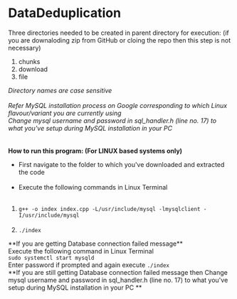 # DataDeduplication
Three directories needed to be created  in parent directory for execution: (if you are downaloding zip from GitHub or cloing the repo then this step is not necessary)
1)  chunks
2)  download 
3)  file<br>

<I>Directory names are case sensitive<br>
<br>
Refer MySQL installation process on Google corresponding to which Linux flavour/variant you are currently using<br>
Change mysql username and password in sql_handler.h (line no. 17) to what you've setup during MySQL installation in your PC<br></I>
<br><br>
<b> How to run this program: (For LINUX based systems only) </b><br>
<ul>
<li>First navigate to the folder to which you've  downloaded and extracted the code</li><br>
<li>Execute the following commands in Linux Terminal</li><br></ul>
<ol>
  <li><code>g++ -o index index.cpp -L/usr/include/mysql -lmysqlclient -I/usr/include/mysql</code></li>
  <br>
  <li><code>./index</code></li>
</ol>
**If you are getting Database connection failed message**<br>
Execute the following command in Linux Terminal<br>
<code>sudo systemctl start mysqld</code><br>
Enter password if prompted
and  again execute <code>./index</code> <br>
**If you are still getting Database connection failed message 
then 
Change mysql username and password in sql_handler.h (line no. 17) to what you've setup during MySQL installation in your PC **<br>
